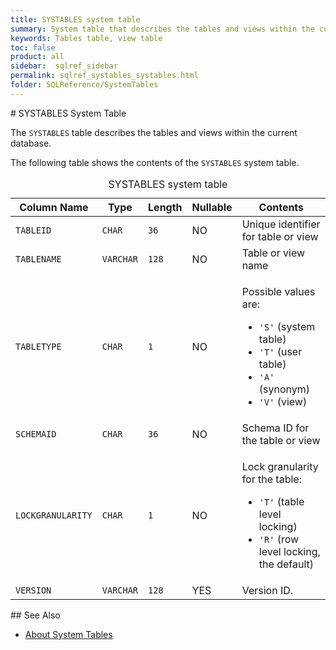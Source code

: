 ```yaml
---
title: SYSTABLES system table
summary: System table that describes the tables and views within the current database.
keywords: Tables table, view table
toc: false
product: all
sidebar:  sqlref_sidebar
permalink: sqlref_systables_systables.html
folder: SQLReference/SystemTables
---
```

<section>
<div class="TopicContent" data-swiftype-index="true" markdown="1">
# SYSTABLES System Table

The `SYSTABLES` table describes the tables and views within the current
database.

The following table shows the contents of the `SYSTABLES` system table.

<table>
                <caption>SYSTABLES system table</caption>
                <col />
                <col />
                <col />
                <col />
                <col />
                <thead>
                    <tr>
                        <th>Column Name</th>
                        <th>Type</th>
                        <th>Length</th>
                        <th>Nullable</th>
                        <th>Contents</th>
                    </tr>
                </thead>
                <tbody>
                    <tr>
                        <td><code>TABLEID</code></td>
                        <td><code>CHAR</code></td>
                        <td><code>36</code></td>
                        <td>NO</td>
                        <td>Unique identifier for table or view</td>
                    </tr>
                    <tr>
                        <td><code>TABLENAME</code></td>
                        <td><code>VARCHAR</code></td>
                        <td><code>128</code></td>
                        <td>NO</td>
                        <td>Table or view name</td>
                    </tr>
                    <tr>
                        <td><code>TABLETYPE</code></td>
                        <td><code>CHAR</code></td>
                        <td><code>1</code></td>
                        <td>NO</td>
                        <td>
                            <p class="noSpaceAbove">Possible values are:</p>
                            <ul>
                                <li><code>'S'</code> (system table)</li>
                                <li> <code>'T'</code> (user table)</li>
                                <li> <code>'A'</code> (synonym)</li>
                                <li> <code>'V'</code> (view)</li>
                            </ul>
                        </td>
                    </tr>
                    <tr>
                        <td><code>SCHEMAID</code></td>
                        <td><code>CHAR</code></td>
                        <td><code>36</code></td>
                        <td>NO</td>
                        <td>Schema ID for the table or view</td>
                    </tr>
                    <tr>
                        <td><code>LOCKGRANULARITY</code></td>
                        <td><code>CHAR</code></td>
                        <td><code>1</code></td>
                        <td>NO</td>
                        <td>
                            <p class="noSpaceAbove">Lock granularity for the table:</p>
                            <ul>
                                <li> <code>'T'</code> (table level
					locking)</li>
                                <li><code>'R'</code> (row level locking, the default)</li>
                            </ul>
                        </td>
                    </tr>
                    <tr>
                        <td><code>VERSION</code></td>
                        <td><code>VARCHAR</code></td>
                        <td><code>128</code></td>
                        <td>YES</td>
                        <td>Version ID.</td>
                    </tr>
                </tbody>
            </table>
## See Also

* [About System Tables](sqlref_systables_intro.html)

</div>
</section>

